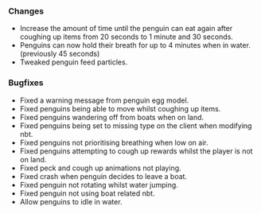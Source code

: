 ### Changes
- Increase the amount of time until the penguin can eat again after coughing up items from 20 seconds to 1 minute and 30 seconds.
- Penguins can now hold their breath for up to 4 minutes when in water. (previously 45 seconds)
- Tweaked penguin feed particles.

### Bugfixes
- Fixed a warning message from penguin egg model.
- Fixed penguins being able to move whilst coughing up items.
- Fixed penguins wandering off from boats when on land.
- Fixed penguins being set to missing type on the client when modifying nbt.
- Fixed penguins not prioritising breathing when low on air.
- Fixed penguins attempting to cough up rewards whilst the player is not on land.
- Fixed peck and cough up animations not playing.
- Fixed crash when penguin decides to leave a boat.
- Fixed penguin not rotating whilst water jumping.
- Fixed penguin not using boat related nbt.
- Allow penguins to idle in water.